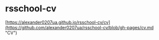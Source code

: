 # rsschool-cv

[https://alexander0207ua.github.io/rsschool-cv/cv](https://github.com/alexander0207ua/rsschool-cv/blob/gh-pages/cv.md "CV")